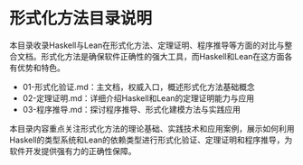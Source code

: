 # 形式化方法目录说明

本目录收录Haskell与Lean在形式化方法、定理证明、程序推导等方面的对比与整合文档。形式化方法是确保软件正确性的强大工具，而Haskell和Lean在这方面各有优势和特色。

- 01-形式化验证.md：主文档，权威入口，概述形式化方法基础概念
- 02-定理证明.md：详细介绍Haskell和Lean的定理证明能力与应用
- 03-程序推导.md：探讨程序推导、形式化建模方法与实践应用

本目录内容重点关注形式化方法的理论基础、实践技术和应用案例，展示如何利用Haskell的类型系统和Lean的依赖类型进行形式化验证、定理证明和程序推导，为软件开发提供强有力的正确性保障。
